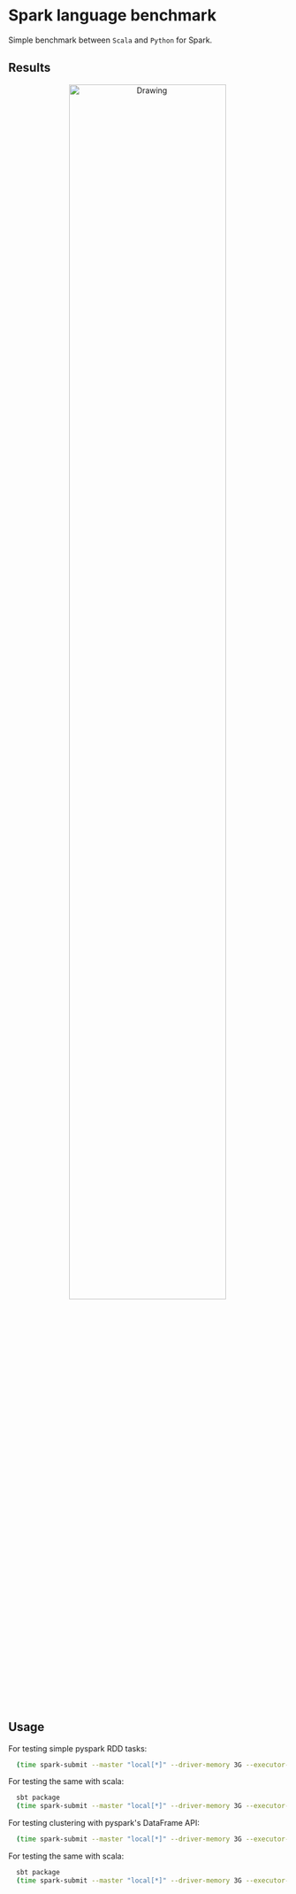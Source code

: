 Spark language benchmark
========================

Simple benchmark between `Scala` and `Python` for Spark.

## Results

<div align="center">
<img src="https://github.com/dirmeier/benchmarks/blob/master/spark/data/time.png" alt="Drawing" width="75%" />
</div>

## Usage

For testing simple pyspark RDD tasks:

```sh
  (time spark-submit --master "local[*]" --driver-memory 3G --executor-memory 6G map_filter_groupby_count.py) >> result.txt 2>> time.txt
```
For testing the same with scala:

```sh
  sbt package
  (time spark-submit --master "local[*]" --driver-memory 3G --executor-memory 6G --class MapFilterGroupByCount benchmark_2.11-1.0.jar) >> result.txt 2>> time.txt
```

For testing clustering with pyspark's DataFrame API:

```sh
  (time spark-submit --master "local[*]" --driver-memory 3G --executor-memory 6G kmeans.py) >> result.txt 2>> time.txt
```

For testing the same with scala:

```sh
  sbt package
  (time spark-submit --master "local[*]" --driver-memory 3G --executor-memory 6G --class Kmeans benchmark_2.11-1.0.jar) >> result.txt 2>> time.txt
```
